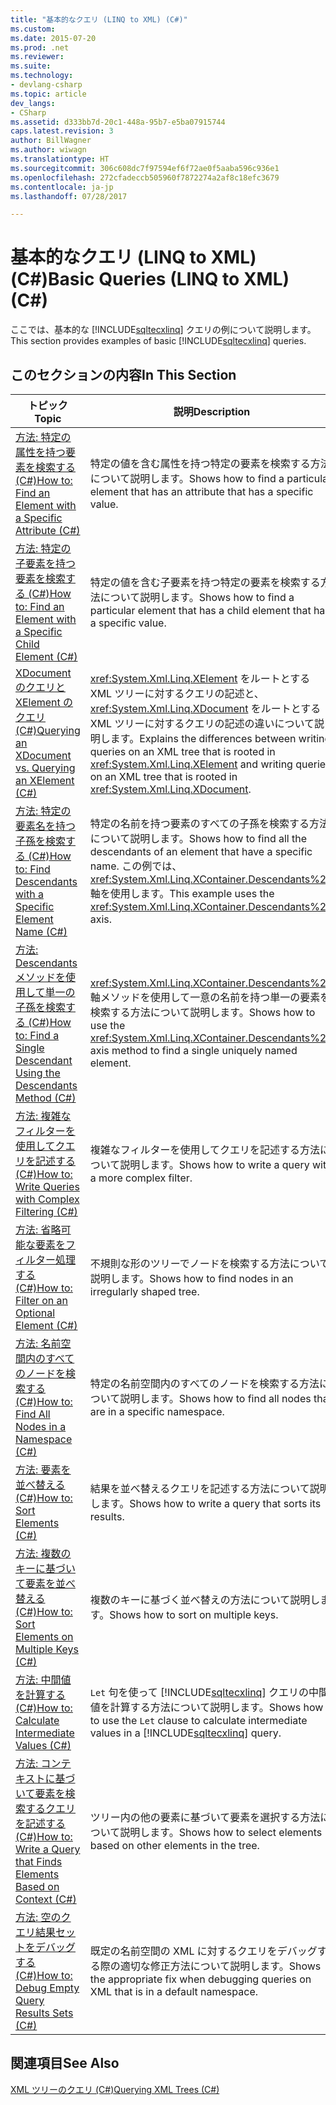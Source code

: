 ```yaml
---
title: "基本的なクエリ (LINQ to XML) (C#)"
ms.custom: 
ms.date: 2015-07-20
ms.prod: .net
ms.reviewer: 
ms.suite: 
ms.technology:
- devlang-csharp
ms.topic: article
dev_langs:
- CSharp
ms.assetid: d333bb7d-20c1-448a-95b7-e5ba07915744
caps.latest.revision: 3
author: BillWagner
ms.author: wiwagn
ms.translationtype: HT
ms.sourcegitcommit: 306c608dc7f97594ef6f72ae0f5aaba596c936e1
ms.openlocfilehash: 272cfadeccb505960f7872274a2af8c18efc3679
ms.contentlocale: ja-jp
ms.lasthandoff: 07/28/2017

---
```

# <a name="basic-queries-linq-to-xml-c"></a><span data-ttu-id="8ffb4-102">基本的なクエリ (LINQ to XML) (C#)</span><span class="sxs-lookup"><span data-stu-id="8ffb4-102">Basic Queries (LINQ to XML) (C#)</span></span>
<span data-ttu-id="8ffb4-103">ここでは、基本的な [!INCLUDE[sqltecxlinq](~/includes/sqltecxlinq-md.md)] クエリの例について説明します。</span><span class="sxs-lookup"><span data-stu-id="8ffb4-103">This section provides examples of basic [!INCLUDE[sqltecxlinq](~/includes/sqltecxlinq-md.md)] queries.</span></span>  
  
## <a name="in-this-section"></a><span data-ttu-id="8ffb4-104">このセクションの内容</span><span class="sxs-lookup"><span data-stu-id="8ffb4-104">In This Section</span></span>  
  
|<span data-ttu-id="8ffb4-105">トピック</span><span class="sxs-lookup"><span data-stu-id="8ffb4-105">Topic</span></span>|<span data-ttu-id="8ffb4-106">説明</span><span class="sxs-lookup"><span data-stu-id="8ffb4-106">Description</span></span>|  
|-----------|-----------------|  
|[<span data-ttu-id="8ffb4-107">方法: 特定の属性を持つ要素を検索する (C#)</span><span class="sxs-lookup"><span data-stu-id="8ffb4-107">How to: Find an Element with a Specific Attribute (C#)</span></span>](../../../../csharp/programming-guide/concepts/linq/how-to-find-an-element-with-a-specific-attribute.md)|<span data-ttu-id="8ffb4-108">特定の値を含む属性を持つ特定の要素を検索する方法について説明します。</span><span class="sxs-lookup"><span data-stu-id="8ffb4-108">Shows how to find a particular element that has an attribute that has a specific value.</span></span>|  
|[<span data-ttu-id="8ffb4-109">方法: 特定の子要素を持つ要素を検索する (C#)</span><span class="sxs-lookup"><span data-stu-id="8ffb4-109">How to: Find an Element with a Specific Child Element (C#)</span></span>](../../../../csharp/programming-guide/concepts/linq/how-to-find-an-element-with-a-specific-child-element.md)|<span data-ttu-id="8ffb4-110">特定の値を含む子要素を持つ特定の要素を検索する方法について説明します。</span><span class="sxs-lookup"><span data-stu-id="8ffb4-110">Shows how to find a particular element that has a child element that has a specific value.</span></span>|  
|[<span data-ttu-id="8ffb4-111">XDocument のクエリと XElement のクエリ (C#)</span><span class="sxs-lookup"><span data-stu-id="8ffb4-111">Querying an XDocument vs. Querying an XElement (C#)</span></span>](../../../../csharp/programming-guide/concepts/linq/querying-an-xdocument-vs-querying-an-xelement.md)|<span data-ttu-id="8ffb4-112"><xref:System.Xml.Linq.XElement> をルートとする XML ツリーに対するクエリの記述と、<xref:System.Xml.Linq.XDocument> をルートとする XML ツリーに対するクエリの記述の違いについて説明します。</span><span class="sxs-lookup"><span data-stu-id="8ffb4-112">Explains the differences between writing queries on an XML tree that is rooted in <xref:System.Xml.Linq.XElement> and writing queries on an XML tree that is rooted in <xref:System.Xml.Linq.XDocument>.</span></span>|  
|[<span data-ttu-id="8ffb4-113">方法: 特定の要素名を持つ子孫を検索する (C#)</span><span class="sxs-lookup"><span data-stu-id="8ffb4-113">How to: Find Descendants with a Specific Element Name (C#)</span></span>](../../../../csharp/programming-guide/concepts/linq/how-to-find-descendants-with-a-specific-element-name.md)|<span data-ttu-id="8ffb4-114">特定の名前を持つ要素のすべての子孫を検索する方法について説明します。</span><span class="sxs-lookup"><span data-stu-id="8ffb4-114">Shows how to find all the descendants of an element that have a specific name.</span></span> <span data-ttu-id="8ffb4-115">この例では、<xref:System.Xml.Linq.XContainer.Descendants%2A> 軸を使用します。</span><span class="sxs-lookup"><span data-stu-id="8ffb4-115">This example uses the <xref:System.Xml.Linq.XContainer.Descendants%2A> axis.</span></span>|  
|[<span data-ttu-id="8ffb4-116">方法: Descendants メソッドを使用して単一の子孫を検索する (C#)</span><span class="sxs-lookup"><span data-stu-id="8ffb4-116">How to: Find a Single Descendant Using the Descendants Method (C#)</span></span>](../../../../csharp/programming-guide/concepts/linq/how-to-find-a-single-descendant-using-the-descendants-method.md)|<span data-ttu-id="8ffb4-117"><xref:System.Xml.Linq.XContainer.Descendants%2A> 軸メソッドを使用して一意の名前を持つ単一の要素を検索する方法について説明します。</span><span class="sxs-lookup"><span data-stu-id="8ffb4-117">Shows how to use the <xref:System.Xml.Linq.XContainer.Descendants%2A> axis method to find a single uniquely named element.</span></span>|  
|[<span data-ttu-id="8ffb4-118">方法: 複雑なフィルターを使用してクエリを記述する (C#)</span><span class="sxs-lookup"><span data-stu-id="8ffb4-118">How to: Write Queries with Complex Filtering (C#)</span></span>](../../../../csharp/programming-guide/concepts/linq/how-to-write-queries-with-complex-filtering.md)|<span data-ttu-id="8ffb4-119">複雑なフィルターを使用してクエリを記述する方法について説明します。</span><span class="sxs-lookup"><span data-stu-id="8ffb4-119">Shows how to write a query with a more complex filter.</span></span>|  
|[<span data-ttu-id="8ffb4-120">方法: 省略可能な要素をフィルター処理する (C#)</span><span class="sxs-lookup"><span data-stu-id="8ffb4-120">How to: Filter on an Optional Element (C#)</span></span>](../../../../csharp/programming-guide/concepts/linq/how-to-filter-on-an-optional-element.md)|<span data-ttu-id="8ffb4-121">不規則な形のツリーでノードを検索する方法について説明します。</span><span class="sxs-lookup"><span data-stu-id="8ffb4-121">Shows how to find nodes in an irregularly shaped tree.</span></span>|  
|[<span data-ttu-id="8ffb4-122">方法: 名前空間内のすべてのノードを検索する (C#)</span><span class="sxs-lookup"><span data-stu-id="8ffb4-122">How to: Find All Nodes in a Namespace (C#)</span></span>](../../../../csharp/programming-guide/concepts/linq/how-to-find-all-nodes-in-a-namespace.md)|<span data-ttu-id="8ffb4-123">特定の名前空間内のすべてのノードを検索する方法について説明します。</span><span class="sxs-lookup"><span data-stu-id="8ffb4-123">Shows how to find all nodes that are in a specific namespace.</span></span>|  
|[<span data-ttu-id="8ffb4-124">方法: 要素を並べ替える (C#)</span><span class="sxs-lookup"><span data-stu-id="8ffb4-124">How to: Sort Elements (C#)</span></span>](../../../../csharp/programming-guide/concepts/linq/how-to-sort-elements.md)|<span data-ttu-id="8ffb4-125">結果を並べ替えるクエリを記述する方法について説明します。</span><span class="sxs-lookup"><span data-stu-id="8ffb4-125">Shows how to write a query that sorts its results.</span></span>|  
|[<span data-ttu-id="8ffb4-126">方法: 複数のキーに基づいて要素を並べ替える (C#)</span><span class="sxs-lookup"><span data-stu-id="8ffb4-126">How to: Sort Elements on Multiple Keys (C#)</span></span>](../../../../csharp/programming-guide/concepts/linq/how-to-sort-elements-on-multiple-keys.md)|<span data-ttu-id="8ffb4-127">複数のキーに基づく並べ替えの方法について説明します。</span><span class="sxs-lookup"><span data-stu-id="8ffb4-127">Shows how to sort on multiple keys.</span></span>|  
|[<span data-ttu-id="8ffb4-128">方法: 中間値を計算する (C#)</span><span class="sxs-lookup"><span data-stu-id="8ffb4-128">How to: Calculate Intermediate Values (C#)</span></span>](../../../../csharp/programming-guide/concepts/linq/how-to-calculate-intermediate-values.md)|<span data-ttu-id="8ffb4-129">`Let` 句を使って [!INCLUDE[sqltecxlinq](~/includes/sqltecxlinq-md.md)] クエリの中間値を計算する方法について説明します。</span><span class="sxs-lookup"><span data-stu-id="8ffb4-129">Shows how to use the `Let` clause to calculate intermediate values in a [!INCLUDE[sqltecxlinq](~/includes/sqltecxlinq-md.md)] query.</span></span>|  
|[<span data-ttu-id="8ffb4-130">方法: コンテキストに基づいて要素を検索するクエリを記述する (C#)</span><span class="sxs-lookup"><span data-stu-id="8ffb4-130">How to: Write a Query that Finds Elements Based on Context (C#)</span></span>](../../../../csharp/programming-guide/concepts/linq/how-to-write-a-query-that-finds-elements-based-on-context.md)|<span data-ttu-id="8ffb4-131">ツリー内の他の要素に基づいて要素を選択する方法について説明します。</span><span class="sxs-lookup"><span data-stu-id="8ffb4-131">Shows how to select elements based on other elements in the tree.</span></span>|  
|[<span data-ttu-id="8ffb4-132">方法: 空のクエリ結果セットをデバッグする (C#)</span><span class="sxs-lookup"><span data-stu-id="8ffb4-132">How to: Debug Empty Query Results Sets (C#)</span></span>](../../../../csharp/programming-guide/concepts/linq/how-to-debug-empty-query-results-sets.md)|<span data-ttu-id="8ffb4-133">既定の名前空間の XML に対するクエリをデバッグする際の適切な修正方法について説明します。</span><span class="sxs-lookup"><span data-stu-id="8ffb4-133">Shows the appropriate fix when debugging queries on XML that is in a default namespace.</span></span>|  
  
## <a name="see-also"></a><span data-ttu-id="8ffb4-134">関連項目</span><span class="sxs-lookup"><span data-stu-id="8ffb4-134">See Also</span></span>  
 [<span data-ttu-id="8ffb4-135">XML ツリーのクエリ (C#)</span><span class="sxs-lookup"><span data-stu-id="8ffb4-135">Querying XML Trees (C#)</span></span>](../../../../csharp/programming-guide/concepts/linq/querying-xml-trees.md)

